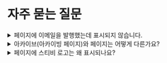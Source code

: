 # 자주 묻는 질문

<details>

<summary>페이지에 이메일을 발행했는데 표시되지 않습니다.</summary>



</details>

<details>

<summary>아카이브(아카이빙 페이지)와 페이지는 어떻게 다른가요?</summary>

페이지는 '기능이 확장 된 아카이브(아카이빙 페이지)' 라고 정의할 수 있습니다.&#x20;

페이지와 아카이브는 발송한 이메일을 하나의 페이지에 모아두고 구독자에게 제공할 수 있다는 점에서는 공통점을 가지지만 페이지를 사용하게 되면 더 확장된 사용 경험을 느낄 수 있습니다. 페이지와 아카이브의 구체적인 차이점은 아래와 같습니다.

* 워크스페이스당 만들 수 있는 개수

아카이브는 주소록 당 하나의사용이 가능하고 페이지는 계정 당 1개만 제작해서 사용할 수 있습니다. 페이지는 아카이브보다 사용할 수 있는 개수는 적은 대신에 더 많은 기능을 제공하고 있습니다.

* 브랜딩

페이지에서 뉴스레터 브랜딩을 위한 더 많은 기능을 제공하고 있습니다. 헤더 이미지, 프로필 사진, 뉴스레터 소개글을 작성할 수 있고 가지고 있는 SNS 채널이 있다면 페이지에 등록해서 사용할 수 있습니다. 페이지에서 바로 구독 신청도 가능하기 때문에 구독자를 모으는 데에도 좀 더 도움이 됩니다.

* 유료, 무료 콘텐츠 구분 여부

페이지를 사용하면 이미 발행한 뉴스레터를 유료 구독자에게만 공개할지 또는 모든 구독자에게 공개할지 여부를 사용자가 직접 선택할 수 있습니다. 아카이브는 콘텐츠 공개 여부를 설정할 수 없습니다.

* 구독자 로그인

페이지와 연결된 주소록의 구독자는 페이지로 로그인을 할 수 있고 이 페이지에서 자신의 구독 정보도 직접 수정할 수 있습니다. 아카이브에서는 로그인 기능은 제공하지 않고 있습니다.

* 페이지 네비게이션

아카이브에서는 이메일 목록에서 각각을 클릭했을 때 새창이 열리면서 새창에서 뉴스레터를 확인하는 방식입니다. 그러나 페이지에서는 한 화면에서 사용자가 다음, 이전 뉴스레터로 보다 더 쉽게 이동하며 콘텐츠를 확인할 수 있습니다.

</details>

<details>

<summary>페이지에 스티비 로고는 왜 표시되나요?</summary>

페이지 하단에 표시되는 로고는 무료 요금제인 '스타터 요금제' 또는 '크리에이터 트랙' 등 스티비의 지원을 받는 경우 표시되는 '스폰서 로고'입니다. 유료인 '스탠다드 요금제'를 사용하면 이 로고는 표시되지 않습니다.&#x20;

요금제에 대한 자세한 설명은 아래 링크를 참고해 주세요.

[요금제와 결제](broken-reference)



</details>
